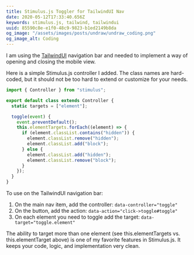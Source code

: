 ```yaml
---
title: Stimulus.js Toggler for TailwindUI Nav
date: 2020-05-12T17:33:40.656Z
keywords: stimulus.js, tailwind, tailwindui
uuid: 85590c8e-e1f0-48c9-9823-b1ed2149b8da
og_image: "/assets/images/posts/undraw/undraw_coding.png"
og_image_alt: Coding
---
```


I am using the [TailwindUI](https://tailwindui.com) navigation bar and needed to implement a way of opening and closing the mobile view.

Here is a simple Stimulus.js controller I added. The class names are hard-coded, but it should not be too hard to extend or customize for your needs.

```javascript
import { Controller } from "stimulus";

export default class extends Controller {
  static targets = ["element"];

  toggle(event) {
    event.preventDefault();
    this.elementTargets.forEach((element) => {
      if (element.classList.contains("hidden")) {
        element.classList.remove("hidden");
        element.classList.add("block");
      } else {
        element.classList.add("hidden");
        element.classList.remove("block");
      }
    });
  }
}
```

To use on the TailwindUI navigation bar:

1. On the main nav item, add the controller: `data-controller="toggle"`
2. On the button, add the action: `data-action="click->toggle#toggle"`
3. On each element you need to toggle add the target: `data-target="toggle.element"`

The ability to target more than one element (see this.elementTargets vs. this.elementTarget above) is one of my favorite features in Stimulus.js. It keeps your code, logic, and implementation very clean.
